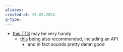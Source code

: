 ```yaml
---
aliases: 
created-at: 01.08.2024
q-type: 
---
```



- [this TTS](https://ttsmp3.com/text-to-speech/German/) may be very handy
	- [this](https://elevenlabs.io/api) being also recommended, including an API
		- and in fact sounds pretty damn good
